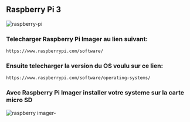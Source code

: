 ## Raspberry Pi 3
![raspberry-pi](https://user-images.githubusercontent.com/94937166/201797873-60729e0b-8216-4cc5-9c27-5c739f70e668.jpg)

### Telecharger Raspberry Pi Imager au lien suivant:
```
https://www.raspberrypi.com/software/
```
### Ensuite telecharger la version du OS voulu sur ce lien:
```
https://www.raspberrypi.com/software/operating-systems/
```
### Avec Raspberry Pi Imager installer votre systeme sur la carte micro SD

![raspberry imager-](https://user-images.githubusercontent.com/94937166/201798922-fcd07dc3-8e36-4488-bf0f-b6a7610868c4.jpg)
